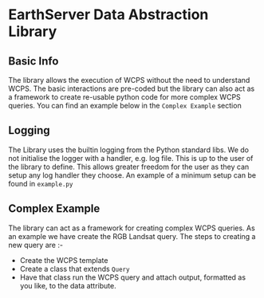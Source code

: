 # EarthServer Data Abstraction Library    


## Basic Info

The library allows the execution of WCPS without the need to understand WCPS. The basic interactions are pre-coded but the library can also act as a framework to create re-usable python code for more complex WCPS queries. You can find an example below in the `Complex Example` section

## Logging

The Library uses the builtin logging from the Python standard libs. We do not initialise the logger with a handler, e.g. log file. This is up to the user of the library to define. This allows greater freedom for the user as they can setup any log handler they choose. An example of a minimum setup can be found in `example.py`

## Complex Example 

The library can act as a framework for creating complex WCPS queries. As an example we have create the RGB Landsat query.  The steps to creating a new query are :-

 * Create the WCPS template
 * Create a class that extends `Query`
 * Have that class run the WCPS query and attach output, formatted as you like, to the data attribute.